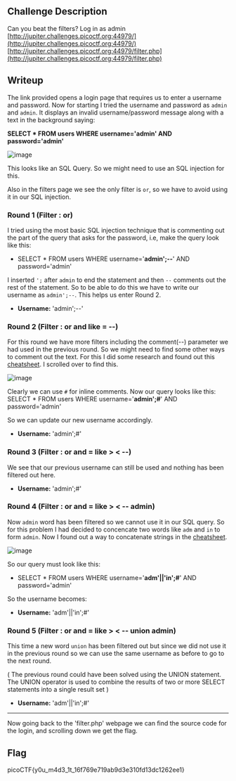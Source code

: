 ## Challenge Description
Can you beat the filters? Log in as admin 
[http://jupiter.challenges.picoctf.org:44979/](http://jupiter.challenges.picoctf.org:44979/)
[http://jupiter.challenges.picoctf.org:44979/filter.php](http://jupiter.challenges.picoctf.org:44979/filter.php)


## Writeup
The link provided opens a login page that requires us to enter a username and password. Now for starting I tried the username and password as `admin` and `admin`. It displays an invalid username/password message along with a text in the background saying:

**SELECT * FROM users WHERE username='admin' AND password='admin'**

![image](https://github.com/AKripper/COPS-CSOC/assets/167231621/bce2eee5-1848-4492-8c7b-53d82c479215)

This looks like an SQL Query. So we might need to use an SQL injection for this. 

Also in the filters page we see the only filter is `or`, so we have to avoid using it in our SQL injection.

### Round 1 (Filter : or)
I tried using the most basic SQL injection technique that is commenting out the part of the query that asks for the password, i.e, make the query look like this:

- SELECT * FROM users WHERE username='**admin';--**' AND password='admin'

I inserted `';` after `admin` to end the statement and then `--` comments out the rest of the statement. So to be able to do this we have to write our username as `admin';--`. This helps us enter Round 2.
- **Username:** 'admin';--'

### Round 2 (Filter : or and like = --)
For this round we have more filters including the comment(--) parameter we had used in the previous round. So we might need to find some other ways to comment out the text. For this I did some research and found out this [cheatsheet](https://www.sisense.com/blog/sql-symbol-cheatsheet/). I scrolled over to find this.

![image](https://github.com/AKripper/COPS-CSOC/assets/167231621/dbf80918-85a9-4f58-82cf-5192850ab38e)

Clearly we can use `#` for inline comments. Now our query looks like this:
 SELECT * FROM users WHERE username='**admin';#**' AND password='admin'


So we can update our new username accordingly.
- **Username:** 'admin';#'

### Round 3 (Filter : or and = like > < --)
We see that our previous username can still be used and nothing has been filtered out here.
- **Username:** 'admin';#'

### Round 4 (Filter : or and = like > < -- admin)
Now `admin` word has been filtered so we cannot use it in our SQL query. So for this problem I had decided to concencate two words like `adm` and `in` to form `admin`. Now I found out a way to concatenate strings in the [cheatsheet](https://www.sisense.com/blog/sql-symbol-cheatsheet/).

![image](https://github.com/AKripper/COPS-CSOC/assets/167231621/c54ab6a8-4993-4524-9500-6f3006d9b00c)

So our query must look like this:
- SELECT * FROM users WHERE username='**adm'||'in';#**' AND password='admin'

So the username becomes:
- **Username:** 'adm'||'in';#'

### Round 5 (Filter : or and = like > < -- union admin)
This time a new word `union` has been filtered out but since we did not use it in the previous round so we can use the same username as before to go to the next round.

( The previous round could have been solved using the UNION statement. The UNION operator is used to combine the results of two or more SELECT statements into a single result set )

- **Username:** 'adm'||'in';#'

---
Now  going back to the 'filter.php' webpage we can find the source code for the login, and scrolling down we get the flag.

## Flag
picoCTF{y0u_m4d3_1t_16f769e719ab9d3e310fd13dc1262ee1}
